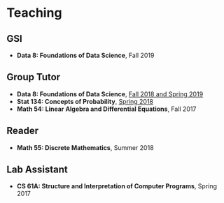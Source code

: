 # Teaching

## GSI

- **Data 8: Foundations of Data Science**, Fall 2019

## Group Tutor

- **Data 8: Foundations of Data Science**, [Fall 2018 and Spring 2019](fa18_data8)
- **Stat 134: Concepts of Probability**, [Spring 2018](sp18_stat134)
- **Math 54: Linear Algebra and Differential Equations**, Fall 2017

## Reader
- **Math 55: Discrete Mathematics**, Summer 2018

## Lab Assistant
- **CS 61A: Structure and Interpretation of Computer Programs**, Spring 2017